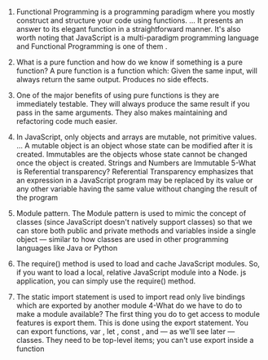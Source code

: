 1. Functional Programming is a programming paradigm where you mostly construct and structure your code using functions. ... It presents an answer to its elegant function in a straightforward manner. It's also worth noting that JavaScript is a multi-paradigm programming language and Functional Programming is one of them .
2. What is a pure function and how do we know if something is a pure function?
A pure function is a function which: Given the same input, will always return the same output. Produces no side effects.
3. One of the major benefits of using pure functions is they are immediately testable. They will always produce the same result if you pass in the same arguments. They also makes maintaining and refactoring code much easier.

4. In JavaScript, only objects and arrays are mutable, not primitive values. ... A mutable object is an object whose state can be modified after it is created. Immutables are the objects whose state cannot be changed once the object is created. Strings and Numbers are Immutable
5-What is Referential transparency?
Referential Transparency emphasizes that an expression in a JavaScript program may be replaced by its value or any other variable having the same value without changing the result of the program

5. Module pattern. The Module pattern is used to mimic the concept of classes (since JavaScript doesn't natively support classes) so that we can store both public and private methods and variables inside a single object — similar to how classes are used in other programming languages like Java or Python
5. The require() method is used to load and cache JavaScript modules. So, if you want to load a local, relative JavaScript module into a Node. js application, you can simply use the require() method.

6. The static import statement is used to import read only live bindings which are exported by another module
4-What do we have to do to make a module available?
The first thing you do to get access to module features is export them. This is done using the export statement. You can export functions, var , let , const , and — as we'll see later — classes. They need to be top-level items; you can't use export inside a function